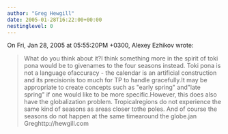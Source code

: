 ```yaml
---
author: "Greg Hewgill"
date: 2005-01-28T16:22:00+00:00
nestinglevel: 0
---
```

On Fri, Jan 28, 2005 at 05:55:20PM +0300, Alexey Ezhikov wrote:

> What do you think about it?I think something more in the spirit of toki pona would be to givenames to the four seasons instead. Toki pona is not a language ofaccuracy - the calendar is an artificial construction and its precisionis too much for TP to handle gracefully.It may be appropriate to create concepts such as "early spring" and"late spring" if one would like to be more specific.However, this does also have the globalization problem. Tropicalregions do not experience the same kind of seasons as areas closer tothe poles. And of course the seasons do not happen at the same timearound the globe.jan Greghttp://hewgill.com